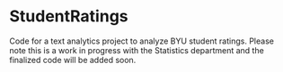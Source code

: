 # StudentRatings
Code for a text analytics project to analyze BYU student ratings. Please note this is a work in progress with the Statistics department and the finalized code will be added soon. 
